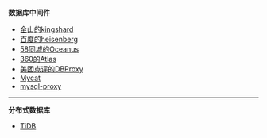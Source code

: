 **数据库中间件**

- [金山的kingshard](https://github.com/flike/kingshard)
- [百度的heisenberg](https://github.com/brucexx/heisenberg)
- [58同城的Oceanus](https://github.com/58code/Oceanus)
- [360的Atlas](https://github.com/Qihoo360/Atlas)
- [美团点评的DBProxy](https://github.com/Meituan-Dianping/DBProxy)
- [Mycat](http://www.mycat.org.cn/index.html)
- [mysql-proxy](https://github.com/swoole/mysql-proxy)

---

**分布式数据库**

- [TiDB](https://github.com/pingcap/tidb)
